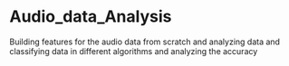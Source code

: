 # Audio_data_Analysis
Building features for the audio data from scratch and analyzing data and classifying data in different algorithms and analyzing the accuracy
